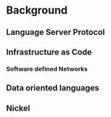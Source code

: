 # Background


## Language Server Protocol

## Infrastructure as Code

<!-- TODO: Keep? -->
### Software defined Networks

## Data oriented languages

## Nickel
